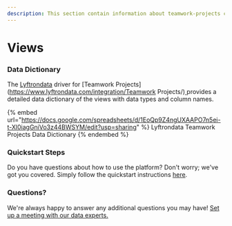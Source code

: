 ```yaml
---
description: This section contain information about teamwork-projects connector views information
---
```


# Views

### Data Dictionary

The [Lyftrondata](https://www.lyftrondata.com/) driver for [Teamwork Projects](https://www.lyftrondata.com/integration/Teamwork Projects/)[ ](https://www.lyftrondata.com/integration/teamwork-projects/)provides a detailed data dictionary of the views with data types and column names.

{% embed url="https://docs.google.com/spreadsheets/d/1EoQp9Z4ngUXAAPO7n5ei-t-Xl0iagGniVo3z44BWSYM/edit?usp=sharing" %}
Lyftrondata Teamwork Projects Data Dictionary
{% endembed %}

### Quickstart Steps

Do you have questions about how to use the platform? Don't worry; we've got you covered. Simply follow the quickstart instructions [here](../../../../quickstart-steps.md).

### Questions? <a href="#questions" id="questions"></a>

We're always happy to answer any additional questions you may have! [Set up a meeting with our data experts.](https://www.lyftrondata.com/book-a-meeting/)



